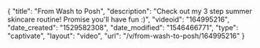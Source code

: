 {
    "title": "From Wash to Posh",
    "description": "Check out my 3 step summer skincare routine! Promise you'll have fun :)",
    "videoid": "164995216",
    "date_created": "1529582308",
    "date_modified": "1546466771",
    "type": "captivate",
    "layout": "video",
    "url": "\/v\/from-wash-to-posh\/164995216"
}